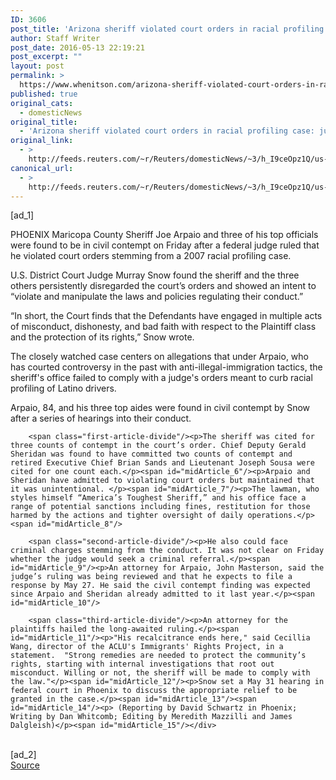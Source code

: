 ```yaml
---
ID: 3606
post_title: 'Arizona sheriff violated court orders in racial profiling case: judge'
author: Staff Writer
post_date: 2016-05-13 22:19:21
post_excerpt: ""
layout: post
permalink: >
  https://www.whenitson.com/arizona-sheriff-violated-court-orders-in-racial-profiling-case-judge/
published: true
original_cats:
  - domesticNews
original_title:
  - 'Arizona sheriff violated court orders in racial profiling case: judge'
original_link:
  - >
    http://feeds.reuters.com/~r/Reuters/domesticNews/~3/h_I9ceOpz1Q/us-arizona-sheriff-contempt-idUSKCN0Y42DF
canonical_url:
  - >
    http://feeds.reuters.com/~r/Reuters/domesticNews/~3/h_I9ceOpz1Q/us-arizona-sheriff-contempt-idUSKCN0Y42DF
---
```

 [ad_1]
<br><div id="articleText">
<span id="midArticle_start"/>

<span id="midArticle_0"/><span class="focusParagraph" readability="4"><p><span class="articleLocation">PHOENIX</span> Maricopa County Sheriff Joe Arpaio and three of his top officials were found to be in civil contempt on Friday after a federal judge ruled that he violated court orders stemming from a 2007 racial profiling case.</p></span><span id="midArticle_1"/><p>U.S. District Court Judge Murray Snow found the sheriff and the three others persistently disregarded the court’s orders and showed an intent to “violate and manipulate the laws and policies regulating their conduct.”</p><span id="midArticle_2"/><p>“In short, the Court finds that the Defendants have engaged in multiple acts of misconduct, dishonesty, and bad faith with respect to the Plaintiff class and the protection of its rights,” Snow wrote.</p><span id="midArticle_3"/><p>The closely watched case centers on allegations that under Arpaio, who has courted controversy in the past with anti-illegal-immigration tactics, the sheriff's office failed to comply with a judge's orders meant to curb racial profiling of Latino drivers.</p><span id="midArticle_4"/><p>Arpaio, 84, and his three top aides were found in civil contempt by Snow after a series of hearings into their conduct.</p><span id="midArticle_5"/>
        
        <span class="first-article-divide"/><p>The sheriff was cited for three counts of contempt in the court’s order. Chief Deputy Gerald Sheridan was found to have committed two counts of contempt and retired Executive Chief Brian Sands and Lieutenant Joseph Sousa were cited for one count each.</p><span id="midArticle_6"/><p>Arpaio and Sheridan have admitted to violating court orders but maintained that it was unintentional. </p><span id="midArticle_7"/><p>The lawman, who styles himself “America’s Toughest Sheriff,” and his office face a range of potential sanctions including fines, restitution for those harmed by the actions and tighter oversight of daily operations.</p><span id="midArticle_8"/>
        
        <span class="second-article-divide"/><p>He also could face criminal charges stemming from the conduct. It was not clear on Friday whether the judge would seek a criminal referral.</p><span id="midArticle_9"/><p>An attorney for Arpaio, John Masterson, said the judge’s ruling was being reviewed and that he expects to file a response by May 27. He said the civil contempt finding was expected since Arpaio and Sheridan already admitted to it last year.</p><span id="midArticle_10"/>
        
        <span class="third-article-divide"/><p>An attorney for the plaintiffs hailed the long-awaited ruling.</p><span id="midArticle_11"/><p>"His recalcitrance ends here," said Cecillia Wang, director of the ACLU's Immigrants' Rights Project, in a statement.  "Strong remedies are needed to protect the community’s rights, starting with internal investigations that root out misconduct. Willing or not, the sheriff will be made to comply with the law."</p><span id="midArticle_12"/><p>Snow set a May 31 hearing in federal court in Phoenix to discuss the appropriate relief to be granted in the case.</p><span id="midArticle_13"/><span id="midArticle_14"/><p> (Reporting by David Schwartz in Phoenix; Writing by Dan Whitcomb; Editing by Meredith Mazzilli and James Dalgleish)</p><span id="midArticle_15"/></div>
<br>[ad_2]
<br><a href="http://feeds.reuters.com/~r/Reuters/domesticNews/~3/h_I9ceOpz1Q/us-arizona-sheriff-contempt-idUSKCN0Y42DF">Source </a>